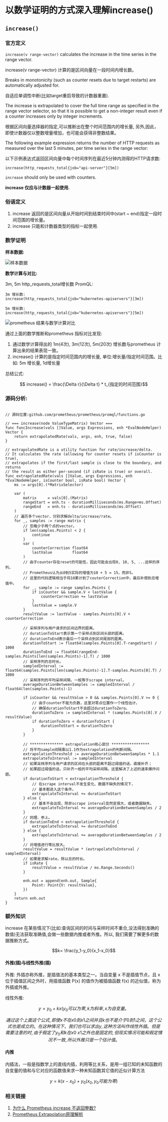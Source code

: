 # 以数学证明的方式深入理解increase()
## `increase()`
### 官方定义
`increase(v range-vector)` calculates the increase in the
time series in the range vector. 

increase(v range-vector) 计算的是区间向量在一段时间内增长数。

Breaks in monotonicity (such as counter
resets due to target restarts) are automatically adjusted for.

自适应单调性中断(比如target重启导致的计数器重置).

 The increase is extrapolated to cover the full time range as specified
in the range vector selector, so that it is possible to get a
non-integer result even if a counter increases only by integer
increments.

根据区间向量选择器的指定,可以推断出在整个时间范围内的增长量, 另外,因此，即使计数器仅以整数增量增加，也可能会获得非整数结果。

The following example expression returns the number of HTTP requests as measured
over the last 5 minutes, per time series in the range vector:

以下示例表达式返回区间向量中每个时间序列在最近5分钟内测得的HTTP请求数:
```
increase(http_requests_total{job="api-server"}[5m])
```

`increase` should only be used with counters. 

**increase 仅应与计数器一起使用.**

### 俗语定义

1. increase 返回的是区间向量从开始时间到结束时间中(start ~ end)指定一段时间范围的增长量。
2. increase 只能和计数器类型的指标一起使用.


### 数学证明

 **样本数据:**

![样本数据](/promql/basedata.png)


**数学计算与对比:**

3m, 5m http_requests_total增长数 PromQL:
```
3m 增长数:
increase(http_requests_total{job="kubernetes-apiservers"}[3m])

5m 增长数:
increase(http_requests_total{job="kubernetes-apiservers"}[5m])
```

![prometheus 结果与数学计算对比](/promql/increase.png)

通过上面的数学推断和prometheus 指标对比发现:

1. 通过数学计算得出的 1m(4次), 3m(12次), 5m(20次) 增长数与prometheus 计算出来的结果表现一致。
2. increase() 计算的是指定时间范围内的增长量, 单位:增长量/指定时间范围。比如: 5m 增长量, 1d增长量

总结公式:

 $$ increase() = \frac{\Delta r}{\Delta t}  * t_{指定的时间范围}$$

### 源码分析:

```golang

// 源码位置:github.com/prometheus/prometheus/promql/functions.go

// === increase(node ValueTypeMatrix) Vector ===
func funcIncrease(vals []Value, args Expressions, enh *EvalNodeHelper) Vector {
	return extrapolatedRate(vals, args, enh, true, false)
}

// extrapolatedRate is a utility function for rate/increase/delta.
// It calculates the rate (allowing for counter resets if isCounter is true),
// extrapolates if the first/last sample is close to the boundary, and returns
// the result as either per-second (if isRate is true) or overall.
func extrapolatedRate(vals []Value, args Expressions, enh *EvalNodeHelper, isCounter bool, isRate bool) Vector {
    ms := args[0].(*MatrixSelector)

    var (
        matrix     = vals[0].(Matrix)
        rangeStart = enh.ts - durationMilliseconds(ms.Range+ms.Offset)
        rangeEnd   = enh.ts - durationMilliseconds(ms.Offset)
    )
    // 遍历多个vector，分别求解delta/increase/rate。
    for _, samples := range matrix {
        // 忽略少于两个点的vector。
        if len(samples.Points) < 2 {
            continue
        }
        var (
            counterCorrection float64
            lastValue         float64
        )
        // 由于counter存在reset的可能性，因此可能会出现0, 10, 5, ...这样的序列，
        // Prometheus认为从0到5实际的增值为10 + 5 = 15，而非5。
        // 这里的代码逻辑相当于将10累计到了couterCorrection中，最后补偿到总增值中。
        for _, sample := range samples.Points {
            if isCounter && sample.V < lastValue {
                counterCorrection += lastValue
            }
            lastValue = sample.V
        }
        resultValue := lastValue - samples.Points[0].V + counterCorrection

        // 采样序列与用户请求的区间边界的距离。
        // durationToStart表示第一个采样点到区间头部的距离。
        // durationToEnd表示最后一个采样点到区间尾部的距离。
        durationToStart := float64(samples.Points[0].T-rangeStart) / 1000
        durationToEnd := float64(rangeEnd-samples.Points[len(samples.Points)-1].T) / 1000
        // 采样序列的总时长。
        sampledInterval := float64(samples.Points[len(samples.Points)-1].T-samples.Points[0].T) / 1000
        // 采样序列的平均采样间隔，一般等于scrape interval。
        averageDurationBetweenSamples := sampledInterval / float64(len(samples.Points)-1)

        if isCounter && resultValue > 0 && samples.Points[0].V >= 0 {
            // 由于counter不能为负数，这里对零点位置作一个线性估计，
            // 确保durationToStart不会超过durationToZero。
            durationToZero := sampledInterval * (samples.Points[0].V / resultValue)
            if durationToZero < durationToStart {
                durationToStart = durationToZero
            }
        }

        // *************** extrapolation核心部分 *****************
        // 将平均sample间隔乘以1.1作为extrapolation的判断间隔。
        extrapolationThreshold := averageDurationBetweenSamples * 1.1
        extrapolateToInterval := sampledInterval
        // 如果采样序列与用户请求的区间在头部的距离不超过阈值的话，直接补齐；
        // 如果超过阈值的话，只补齐一般的平均采样间隔。这里解决了上述的速率爆炸问题。
        if durationToStart < extrapolationThreshold {
            // 在scrape interval不发生变化、数据不缺失的情况下，
            // 基本都进入这个条件。
            extrapolateToInterval += durationToStart
        } else {
            // 基本不会出现，除非scrape interval突然变很大，或者数据缺失。
            extrapolateToInterval += averageDurationBetweenSamples / 2
        }
        // 同理，参上。
        if durationToEnd < extrapolationThreshold {
            extrapolateToInterval += durationToEnd
        } else {
            extrapolateToInterval += averageDurationBetweenSamples / 2
        }
        // 对增值进行等比放大。
        resultValue = resultValue * (extrapolateToInterval / sampledInterval)
        // 如果是求解rate，除以总的时长。
        if isRate {
            resultValue = resultValue / ms.Range.Seconds()
        }

        enh.out = append(enh.out, Sample{
            Point: Point{V: resultValue},
        })
    }
    return enh.out
}
```

### 额外知识

increase 在某些情况下(比如:查询区间的时间与采样时间不重合,没法得到准确的数值)无法获取准确值,会做一些数据内推或者外推。所以, 我们需要了解更多的数据推断方式。

$$k= \frac{y_1-y_0}{x_1-x_0}$$

#### 外推(插)与线性外推(插)

外推:
外插亦称外推，是插值法的基本类型之一。当自变量 x 不是插值节点，且 x 位于插值区间之外时，用插值函数 P(x) 的值作为被插值函数 f(x) 的近似值，称为外插或外推。

线性外推:

$$y=y_0 +kx (y_0 可以为零, k 为斜率, x 为自变量。$$

$$通过这个上面这个公式, 即使 x 不在x0 到x1之间并且 k 也不是介于 0 到 1 之间，这个公式也是成立的。在这种情况下，我们也可以求出y,这种方法叫作线性外插。但是需要注意的时, 由于假定了y_0和k 在x0~x1之外也是固定的, 但现实情况可能和假定情况不一致,所以外推只是一个估计值。$$


#### 内推

内插法，一般是指数学上的直线内插，利用等比关系，是用一组已知的未知函数的自变量的值和与它对应的函数值来求一种未知函数其它值的近似计算方法

$$ y= k(x-x_0)+y_0(x_0,y_0 可能为零 )$$

### 相关链接

1. [为什么 Prometheus increase 不返回整数?](https://lotabout.me/2019/QQA-Why-Prometheus-increase-return-float/)
2. [Prometheus Extrapolation原理解析](https://ihac.xyz/2018/12/11/Prometheus-Extrapolation%E5%8E%9F%E7%90%86%E8%A7%A3%E6%9E%90/)